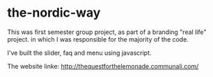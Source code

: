 # the-nordic-way
 
 This was first semester group project, as part of a branding "real life" project.  in which I was responsible for the majority of the code.

 I've built the slider, faq and menu using javascript.
 
 The website linke:
 http://thequestforthelemonade.communali.com/
